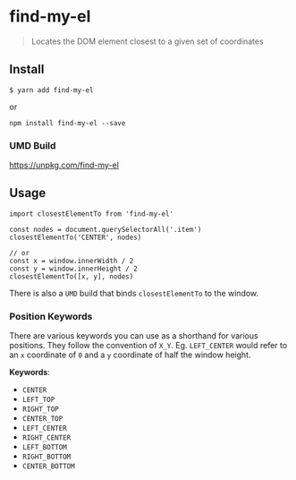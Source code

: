 # find-my-el

> Locates the DOM element closest to a given set of coordinates

## Install

```
$ yarn add find-my-el
```

or

```
npm install find-my-el --save
```

### UMD Build

https://unpkg.com/find-my-el

## Usage

```
import closestElementTo from 'find-my-el'

const nodes = document.querySelectorAll('.item')
closestElementTo('CENTER', nodes)

// or
const x = window.innerWidth / 2
const y = window.innerHeight / 2
closestElementTo([x, y], nodes)
```

There is also a `UMD` build that binds `closestElementTo` to the window.

### Position Keywords

There are various keywords you can use as a shorthand for various positions. They follow the convention of `X_Y`. Eg. `LEFT_CENTER` would refer to an `x` coordinate of `0` and a `y` coordinate of half the window height.

**Keywords**:
- `CENTER`
- `LEFT_TOP`
- `RIGHT_TOP`
- `CENTER_TOP`
- `LEFT_CENTER`
- `RIGHT_CENTER`
- `LEFT_BOTTOM`
- `RIGHT_BOTTOM`
- `CENTER_BOTTOM`
